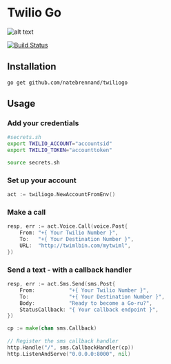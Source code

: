 # Twilio Go
![alt text](http://upload.wikimedia.org/wikipedia/commons/7/73/Burrowing_owls_in_summer.jpg)


[![Build Status](https://travis-ci.org/natebrennand/twiliogo.svg?branch=master)](https://travis-ci.org/natebrennand/twiliogo)

## Installation
    go get github.com/natebrennand/twiliogo
    
## Usage

### Add your credentials
```bash
#secrets.sh
export TWILIO_ACCOUNT="accountsid"
export TWILIO_TOKEN="accounttoken"
```
```bash
source secrets.sh
```

### Set up your account
```go    
act := twiliogo.NewAccountFromEnv()
```

### Make a call
```go   
resp, err := act.Voice.Call(voice.Post{
	From: "+{ Your Twilio Number }",
	To:   "+{ Your Destination Number }",
	URL:  "http://twimlbin.com/mytwiml",
})
```
	  
### Send a text - with a callback handler
```go
resp, err := act.Sms.Send(sms.Post{
	From:           "+{ Your Twilio Number }",
  	To:             "+{ Your Destination Number }",
  	Body:           "Ready to become a Go-ru?",
  	StatusCallback: "{ Your callback endpoint }",
})

cp := make(chan sms.Callback)
  	
// Register the sms callback handler
http.Handle("/", sms.CallbackHandler(cp))
http.ListenAndServe("0.0.0.0:8000", nil)
```  
